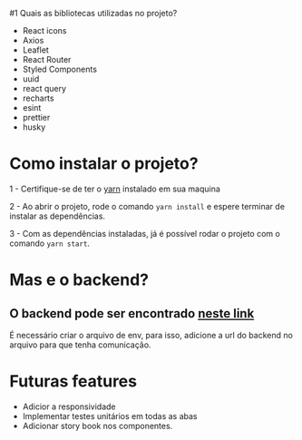 #1 Quais as bibliotecas utilizadas no projeto?

- React icons
- Axios
- Leaflet
- React Router
- Styled Components
- uuid
- react query
- recharts
- esint
- prettier
- husky

# Como instalar o projeto?

1 - Certifique-se de ter o [yarn](https://yarnpkg.com/) instalado em sua maquina

2 - Ao abrir o projeto, rode o comando `yarn install` e espere terminar de instalar as dependências.

3 - Com as dependências instaladas, já é possível rodar o projeto com o comando `yarn start`.

# Mas e o backend?

O backend pode ser encontrado [neste link](https://github.com/alanfranciscos/Desafio-X-Api)
---
É necessário criar o arquivo de env, para isso, adicione a url do backend no arquivo para que tenha comunicação.

# Futuras features

- Adicior a responsividade
- Implementar testes unitários em todas as abas
- Adicionar story book nos componentes.
